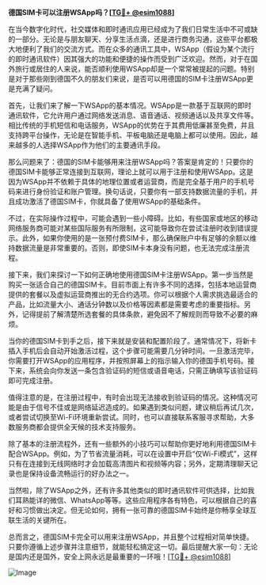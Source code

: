 **德国SIM卡可以注册WSApp吗？[[TG💪+ @esim1088](https://t.me/s/esim1088)]**

在当今数字化时代，社交媒体和即时通讯应用已经成为了我们日常生活中不可或缺的一部分。无论是与朋友聊天、分享生活点滴，还是进行商务沟通，这些平台都极大地便利了我们的交流方式。而在众多的通讯工具中，WSApp（假设为某个流行的即时通讯软件）因其强大的功能和便捷的操作而受到广泛欢迎。然而，对于在国外旅行或居住的人来说，能否顺利使用WSApp却是一个常常被提起的问题。特别是对于那些刚到德国不久的朋友们来说，是否可以用德国的SIM卡注册WSApp更是充满了疑问。

首先，让我们来了解一下WSApp的基本情况。WSApp是一款基于互联网的即时通讯软件，它允许用户通过网络发送消息、语音通话、视频通话以及共享文件等。相比传统的手机短信和电话服务，WSApp的优势在于其费用低廉甚至免费，并且支持跨平台操作，无论是在智能手机、平板电脑还是电脑上都可以使用。因此，越来越多的人选择WSApp作为他们的主要通讯手段。

那么问题来了：德国的SIM卡能够用来注册WSApp吗？答案是肯定的！只要你的德国SIM卡能够正常连接到互联网，理论上就可以用于注册和使用WSApp。这是因为WSApp并不依赖于具体的地理位置或者运营商，而是完全基于用户的手机号码来进行身份验证和账户管理。换句话说，只要你有一部支持数据流量的手机，并且成功激活了德国SIM卡，你就具备了使用WSApp的基础条件。

不过，在实际操作过程中，可能会遇到一些小障碍。比如，有些国家或地区的移动网络服务商可能对某些国际服务有所限制，这可能导致你在尝试注册时收到错误提示。此外，如果你使用的是一张预付费SIM卡，那么确保账户中有足够的余额以维持数据流量是非常重要的。否则，即使SIM卡本身没有问题，也无法完成注册流程。

接下来，我们来探讨一下如何正确地使用德国SIM卡注册WSApp。第一步当然是购买一张适合自己的德国SIM卡。目前市面上有许多不同的选择，包括本地运营商提供的套餐以及虚拟运营商推出的无合约选项。你可以根据个人需求挑选最适合的产品，比如流量大小、通话分钟数以及价格等因素都是需要考虑的重要指标。另外，记得提前了解清楚所选套餐的具体条款，避免因不了解规则而导致不必要的麻烦。

当你的德国SIM卡到手之后，接下来就是安装和配置阶段了。通常情况下，将新卡插入手机后会自动开始激活过程，这个步骤可能需要几分钟时间。一旦激活完毕，你需要打开WSApp的应用程序，并按照屏幕上的指示输入你的德国手机号码。接下来，系统会向你发送一条包含验证码的短信或语音电话，只需正确填写该验证码即可完成注册。

值得注意的是，在注册过程中，有时会出现无法接收到验证码的情况。这种情况可能是由于信号不佳或是网络延迟造成的。如果遇到类似问题，建议稍后再试几次，或者尝试切换至Wi-Fi环境重新尝试。同时，也可以直接联系客服寻求帮助，大多数服务商都会提供全天候的技术支持服务。

除了基本的注册流程外，还有一些额外的小技巧可以帮助你更好地利用德国SIM卡配合WSApp。例如，为了节省流量消耗，可以在设置中开启“仅Wi-Fi模式”，这样只有在连接到无线网络时才会加载高清图片和视频等内容；另外，定期清理聊天记录也是保持设备流畅运行的好办法之一。

当然啦，除了WSApp之外，还有许多其他类似的即时通讯软件可供选择，比如我们耳熟能详的微信、WhatsApp等等。这些应用程序各有特色，可以根据自己的喜好和习惯做出决定。但无论如何，拥有一张可靠的德国SIM卡始终是你畅享全球互联生活的关键所在。

总而言之，德国SIM卡完全可以用来注册WSApp，并且整个过程相对简单快捷。只要你遵循上述步骤并注意细节，就能轻松搞定这一切。最后提醒大家一句：无论是国内还是国外，安全上网永远是最重要的一环哦！[[TG💪+ @esim1088](https://t.me/s/esim1088)]  

![Image](https://i.postimg.cc/4NQfJmqS/Snipaste-2025-05-13-00-14-12.png)